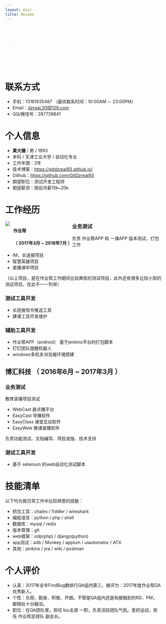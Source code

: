 ```yaml
---
layout: misc
title: Resume
---
```


<div style="margin-top:50px; width:100px; height:100px; border-radius:50%; overflow:hidden;">
    <img style="margin:0 auto auto auto;" src="{{ site.github.url }}/assets/img/me_1.jpg">
</div>

# 联系方式
- 手机：13161935487 （最优联系时间：10:00AM -- 23:00PM）
- Email：dzreal_93@126.com
- QQ/微信号：287739841


# 个人信息

 - **黄大臻** / 男 / 1993
 - 本科 / 天津工业大学 / 自动化专业 
 - 工作年限：2年
 - 技术博客：https://gitdzreal93.github.io/ 
 - Github：https://github.com/GitDzreal93
 - 期望职位：测试开发工程师
 - 期望薪资：税前月薪15k~20k

# 工作经历

<!-- ![作业帮]({{ site.github.url }}\assets\img\zyb_logo.png)
## ![作业帮]({{ site.github.url }}\assets\img\zyb_logo.png) 作业帮 （ 2017年3月 ~ 2018年7月 ） -->

<div style="float:left; max-width:445px;">
    <div style="float:left; margin-right:10px">
        <img src="{{ site.github.url }}/assets/img/zyb_logo.png">
    </div>
    <div style="float:left; max-width:380px">
        <h4>作业帮<h4>
        <span>（ 2017年3月 ~ 2018年7月 ）</span>
    </div>    
</div>

### 业务测试 
负责 作业帮APP 和 一课APP 版本测试、打包工作
- IM、长连接项目
- 智慧英雄项目
- 直播课中项目

（以上项目，是在作业帮工作期间比较典型的测试项目，此外还有很多比较小型的测试项目，在此不一一列举）

### 测试工具开发
- 长连接信令推送工具
- 建课工具开发维护


### 辅助工具开发
- 作业帮APP（android） 基于jenkins平台的打包脚本
- 钉钉团队提醒机器人
- windows多机多浏览器环境搭建

## 博汇科技 （ 2016年6月 ~ 2017年3月 ）
### 业务测试 
教育录播项目测试
- WebCast 直点播平台
- EasyCast 导播软件
- EasyClass 课堂互动软件
- EasyWeik 微课直播软件

负责功能测试、文档编写、项目发版、技术支持

### 测试工具开发
- 基于 selenium 的web自动化测试脚本

# 技能清单
以下均为我日常工作中比较熟悉的技能：
- 抓包工具：chales / fiddler / wireshark
- 编程语言：python / php / shell
- 数据库：mysql / redis
- 版本管理：git
- web框架：odp(php) / django(python)
- app测试：adb / Monkey / appium / uiautomator / ATX 
- 其他：jenkins / jira / wiki / postman

# 个人评价
- 认真：2017年全年FindBug数排行QA组内第三，被评为：2017年度作业帮QA优秀新人。
- 个性：乐观、勤奋、积极、开朗。不管是QA组内还是和接触到的RD、PM，都相处十分融洽。
- 职位：在QA团队里，担任 biu主席 一职，负责活跃团队气氛。爱好运动，担任 作业帮足球队 副会长。


